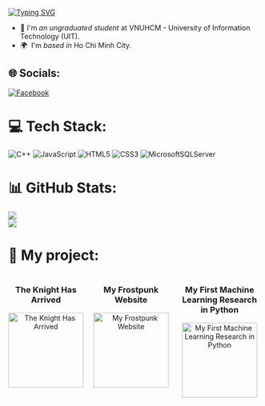 <a href="https://git.io/typing-svg"><img src="https://readme-typing-svg.herokuapp.com?font=Figtree&size=30&duration=4000&pause=1000&color=3484F7&background=FD1AFF00&width=435&lines=Hello!;My+name+is+L%C3%AA+Ho%C3%A0ng+Vi%E1%BB%87t;Are+you+a+fan+of+Japan%3F;If+yes%2C+then+we're+kindred+spirits!;If+yes%2C+then+we're+kindred+spirits!" alt="Typing SVG" /></a>

- 🔭 I'm *an ungraduated student* at VNUHCM - University of Information Technology (UIT).
- 🌍  I'm *based in* Ho Chi Minh City.

## 🌐 Socials:
[![Facebook](https://img.shields.io/badge/Facebook-%231877F2.svg?logo=Facebook&logoColor=white)](https://facebook.com/rivaille.ackerman.3532)

# 💻 Tech Stack:
![C++](https://img.shields.io/badge/c++-%2300599C.svg?style=for-the-badge&logo=c%2B%2B&logoColor=white) ![JavaScript](https://img.shields.io/badge/javascript-%23323330.svg?style=for-the-badge&logo=javascript&logoColor=%23F7DF1E) ![HTML5](https://img.shields.io/badge/html5-%23E34F26.svg?style=for-the-badge&logo=html5&logoColor=white) ![CSS3](https://img.shields.io/badge/css3-%231572B6.svg?style=for-the-badge&logo=css3&logoColor=white) ![MicrosoftSQLServer](https://img.shields.io/badge/Microsoft%20SQL%20Server-CC2927?style=for-the-badge&logo=microsoft%20sql%20server&logoColor=white)
# 📊 GitHub Stats:
![](https://github-readme-stats.vercel.app/api?username=rivaille1704&theme=tokyonight&hide_border=true&include_all_commits=false&count_private=false)<br/>
![](https://github-readme-streak-stats.herokuapp.com/?user=rivaille1704&theme=tokyonight&hide_border=true)<br/>
# 🏹 My project:
<div style="display: flex; justify-content: center; gap: 20px; text-align: center;">
  <div>
    <h3>The Knight Has Arrived</h3>
    <img src="https://github.com/user-attachments/assets/978f1413-b8b6-4393-9156-3ad8a5ae1577" alt="The Knight Has Arrived" width="150">
  </div>
  <div>
    <h3>My Frostpunk Website</h3>
    <img src="https://github.com/user-attachments/assets/a68360d3-907a-4794-b158-668bc176500f" alt="My Frostpunk Website" width="150">
  </div>
  <div>
    <h3>My First Machine Learning Research in Python</h3>
    <img src="https://github.com/user-attachments/assets/296b9c47-6d9b-43ce-a673-357d32d2b44b" alt="My First Machine Learning Research in Python" width="150">
  </div>
</div>

